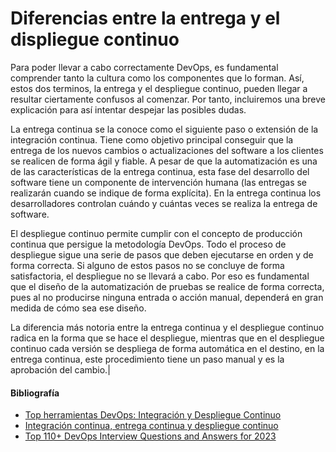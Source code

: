 # Diferencias entre la entrega y el displiegue continuo

Para poder llevar a cabo correctamente DevOps, es fundamental comprender tanto la cultura como los componentes que lo forman. Así, estos dos terminos, la entrega y el despliegue continuo, pueden llegar a resultar ciertamente confusos al comenzar. Por tanto, incluiremos una breve explicación para así intentar despejar las posibles dudas.

La entrega continua se la conoce como el siguiente paso o extensión de la integración continua. Tiene como objetivo principal conseguir que la entrega de los nuevos cambios o actualizaciones del software a los clientes se realicen de forma ágil y fiable. A pesar de que la automatización es una de las características de la entrega continua, esta fase del desarrollo del software tiene un componente de intervención humana (las entregas se realizarán cuando se indique de forma explícita). En la entrega continua los desarrolladores controlan cuándo y cuántas veces se realiza la entrega de software.

El despliegue continuo permite cumplir con el concepto de producción continua que persigue la metodología DevOps. Todo el proceso de despliegue sigue una serie de pasos que deben ejecutarse en orden y de forma correcta. Si alguno de estos pasos no se concluye de forma satisfactoria, el despliegue no se llevará a cabo. Por eso es fundamental que el diseño de la automatización de pruebas se realice de forma correcta, pues al no producirse ninguna entrada o acción manual, dependerá en gran medida de cómo sea ese diseño.

La diferencia más notoria entre la entrega continua y el despliegue continuo radica en la forma que se hace el despliegue, mientras que en el despliegue continuo cada versión se despliega de forma automática en el destino, en la entrega continua, este procedimiento tiene un paso manual y es la aprobación del cambio.| 

#### Bibliografía
- [Top herramientas DevOps: Integración y Despliegue Continuo](https://openwebinars.net/blog/top-herramientas-devops-integracion-y-despliegue-continuo/#:~:text=La%20diferencia%20m%C3%A1s%20notoria%20entre,es%20la%20aprobaci%C3%B3n%20del%20cambio.)
- [Integración continua, entrega continua y despliegue continuo](https://www.ilimit.com/blog/integracion-continua-entrega-continua-despliegue-continuo/)
- [Top 110+ DevOps Interview Questions and Answers for 2023](https://www.simplilearn.com/tutorials/devops-tutorial/devops-interview-questions)